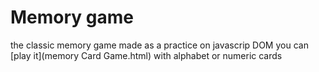 # Memory game

the classic memory game made as a practice on javascrip DOM
you can [play it](memory Card Game.html) with alphabet or numeric cards
